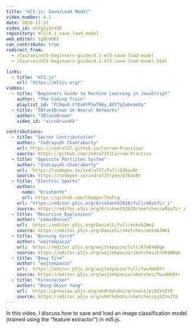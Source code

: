 ```yaml
---
title: "ml5.js: Save/Load Model"
video_number: 4.1
date: 2018-11-12
video_id: eU7gIy3xV30
repository: ml5/4.1_save_load_model
web_editor: 1g9C6OKX
can_contribute: true
redirect_from:
  - /Courses/ml5-beginners-guide/4.1-ml5-save-load-model
  - /Courses/ml5-beginners-guide/4.1-ml5-save-load-model.html

links:
  - title: "ml5.js"
    url: "https://ml5js.org/"
videos:
  - title: "Beginners Guide to Machine Learning in JavaScript"
    author: "The Coding Train"
    playlist_id: "PLRqwX-V7Uu6YPSwT06y_AEYTqIwbeam3y"
  - title: "3Blue1Brown on Neural Networks"
    author: "3Blue1Brown"
    video_id: "aircAruvnKk"

contributions:
  - title: "Secret Contributution"
    author: "Indrayudh Chakraborty"
    url: https://indra737.github.io/Carrom-Practice/
    source: https://github.com/indra737/Carrom-Practice
  - title: "Opposite Particles System"
    author: "Indrayudh Chakraborty"
    url:  https://codepen.io/indra737/full/OJbavNr
    source: https://codepen.io/indra737/pen/OJbavNr
  - title: "Electric Sparks"
    author:
      name: "Krishanth"
      url: https://github.com/ChomperThePug
    url: "https://editor.p5js.org/Krishanth2020/full/wRzo7Lr_i"
    source: https://editor.p5js.org/Krishanth2020/sketches/wRzo7Lr_i
  - title: "Recursive Explosions"
    author: "LemurDaniel"
    url:  https://editor.p5js.org/DanielL/full/enkxbZWm1
    source: https://editor.p5js.org/DanielL/sketches/enkxbZWm1
  - title: "Burning torch"
    author: "wojtekpaszo"
    url:  https://editor.p5js.org/wojtekpaszo/full/K7eR48Dqe
    source: https://editor.p5js.org/wojtekpaszo/sketches/K7eR48Dqe
  - title: "Boxy fire"
    author: "wojtekpaszo"
    url:  https://editor.p5js.org/wojtekpaszo/full/fwu4HG9Yr
    source: https://editor.p5js.org/wojtekpaszo/sketches/fwu4HG9Yr
  - title: "Firecracker"
    author: "Dong-Gkyun Yang"
    url:  https://preview.p5js.org/ehdrbdndns/present/pj6ZYn2Y8
    source: https://editor.p5js.org/ehdrbdndns/sketches/pj6ZYn2Y8
---
```


In this video, I discuss how to save and load an image classification model (trained using the "feature extractor") in ml5.js.
